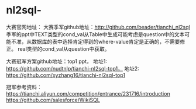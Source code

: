 # nl2sql-
大赛官网地址：
大赛季军github地址：http://github.com/beader/tianchi_nl2sql
季军的ppt中TEXT类型的cond_val从Table中生成可能考虑是question中的文本可能不准，从数据库的表中选择肯定得到的where-value肯定是正确的，不需要修正。
real类型的cond_val从question中获取。



大赛冠军方案github地址：top1 ppt，
地址1: https://github.com/nudtnlp/tianchi-nl2sql-top1，
地址2: https://github.com/xyzhang16/tianchi-nl2sql-top1

冠军参考资料：
https://tianchi.aliyun.com/competition/entrance/231716/introduction
https://github.com/salesforce/WikiSQL
